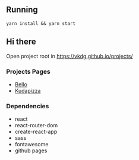 ## Running
`yarn install && yarn start`

## Hi there
Open project root in https://vkdg.github.io/projects/

### Projects Pages

* [Bello](https://vkdg.github.io/projects/#/bello/)
* [Kudapizza](https://vkdg.github.io/projects/#/kudapizza/)

### Dependencies 
* react
* react-router-dom
* create-react-app
* sass
* fontawesome
* github pages